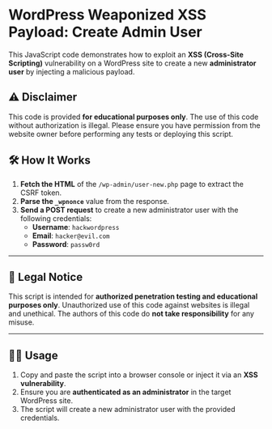 # WordPress Weaponized XSS Payload: Create Admin User
This JavaScript code demonstrates how to exploit an **XSS (Cross-Site Scripting)** vulnerability on a WordPress site to create a new **administrator user** by injecting a malicious payload.

## ⚠️ Disclaimer

This code is provided **for educational purposes only**. The use of this code without authorization is illegal. Please ensure you have permission from the website owner before performing any tests or deploying this script.

## 🛠️ How It Works

1. **Fetch the HTML** of the `/wp-admin/user-new.php` page to extract the CSRF token.
2. **Parse the `_wpnonce`** value from the response.
3. **Send a POST request** to create a new administrator user with the following credentials:
   - **Username**: `hackwordpress`
   - **Email**: `hacker@evil.com`
   - **Password**: `passw0rd`
---

## 🚨 Legal Notice

This script is intended for **authorized penetration testing and educational purposes only**. Unauthorized use of this code against websites is illegal and unethical. The authors of this code do **not take responsibility** for any misuse.

---

## 🧑‍💻 Usage

1. Copy and paste the script into a browser console or inject it via an **XSS vulnerability**.
2. Ensure you are **authenticated as an administrator** in the target WordPress site.
3. The script will create a new administrator user with the provided credentials.
